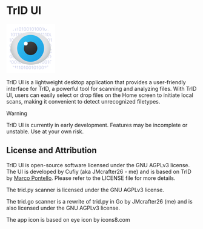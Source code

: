 # TrID UI

<img src="./icon.png" alt="TrID UI Icon" style="width: 128px; height: 128px;" />

TrID UI is a lightweight desktop application that provides a user-friendly interface for TrID, a powerful tool for scanning and analyzing files. With TrID UI, users can easily select or drop files on the Home screen to initiate local scans, making it convenient to detect unrecognized filetypes.

> [!WARNING]  
> TrID UI is currently in early development. Features may be incomplete or unstable. Use at your own risk.

## License and Attribution

TrID UI is open-source software licensed under the GNU AGPLv3 license. The UI is developed by Cufiy (aka JMcrafter26 - me) and is based on TrID by [Marco Pontello](https://mark0.net/).
Please refer to the LICENSE file for more details.

The trid.py scanner is licensed under the GNU AGPLv3 license.

The trid.go scanner is a rewrite of trid.py in Go by JMcrafter26 (me) and is also licensed under the GNU AGPLv3 license.

The app icon is based on eye icon by icons8.com
